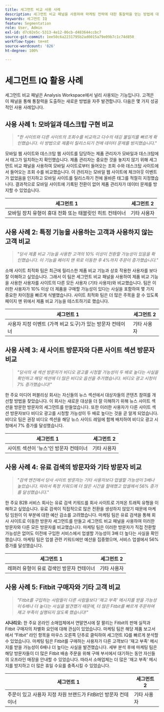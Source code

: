 ```yaml
---
title: 세그먼트 비교 사용 사례
description: 세그먼트 비교 패널을 사용하여 마케팅 전략에 대한 통찰력을 얻는 방법에 대한 실제 사용 사례를 알아봅니다.
keywords: 세그먼트 IQ
feature: Segmentation
role: User, Admin
exl-id: d7c02e5c-5313-4e12-86cb-d483644ccbc7
source-git-commit: 1ee50c6a2231795b2ad0015a79e09b7c1c74d850
workflow-type: tm+mt
source-wordcount: '826'
ht-degree: 100%

---
```


# 세그먼트 IQ 활용 사례

세그먼트 비교 패널은 Analysis Workspace에서 널리 사용되는 기능입니다. 고객은 이 패널을 통해 통찰력을 도출하는 새로운 방법을 자주 발견합니다. 다음은 몇 가지 성공적인 사용 사례입니다.

## 사용 사례 1: 모바일과 데스크탑 구현 비교

> *&quot;한 사이트와 다른 사이트의 조회수를 비교하고 다수의 태깅 불일치를 빠르게 확인했습니다. 이 방법으로 제품이 릴리스되기 전에 데이터 문제를 방지했습니다.&quot;*

모바일 웹 사이트와 데스크탑 웹 사이트를 담당하는 제품 관리자가 모바일과 데스크탑에서 태그가 일치하는지 확인했습니다. 제품 관리자는 중요한 것을 놓지지 않기 위해 세그먼트 비교 패널을 사용하여 모바일 사이트로부터 들어오는 조회 수와 데스크탑 사이트에서 들어오는 조회 수를 비교했습니다. 이 관리자는 모바일 웹 사이트에 체크아웃 이벤트가 없었음을 인지하고 모바일 사이트를 릴리스하기 전에 올바른 태그를 적절히 지정했습니다. 결과적으로 모바일 사이트에 기록된 전환이 없어 제품 관리자가 데이터 문제를 방지할 수 있었습니다.

| 세그먼트 1 | 세그먼트 2 |
|--- |--- |
| 모바일 장치 유형이 휴대 전화 또는 태블릿인 히트 컨테이너 | 기타 사용자 |

## 사용 사례 2: 특정 기능을 사용하는 고객과 사용하지 않는 고객 비교

> *&quot;당사 제품 비교 기능을 사용한 고객의 10% 이상이 전환할 가능성이 있음을 확인했습니다. 이 기능을 페이지 맨 위로 이동한 후 4%까지 주문이 증가했습니다.&quot;*

소매 사이트 최적화 팀은 최근에 릴리스한 제품 비교 기능과 상호 작용한 사용자를 보다 잘 이해하고 싶었습니다. 그래서 이 팀은 세그먼트 비교 패널을 사용하여 제품 비교 기능을 사용한 사용자를 사이트의 다른 모든 사용자 (기타 사용자)와 비교했습니다. 팀은 이러한 사용자가 10% 이상 더 제품을 구매할 가능성이 있다는 사실을 포함하여 몇 가지 중요한 차이점을 빠르게 식별했습니다. 사이트 최적화 팀은 더 많은 주목을 끌 수 있도록 페이지 맨 위에서 제품 비교 기능을 테스트하기로 했습니다.

| 세그먼트 1 | 세그먼트 2 |
|--- |--- |
| 사용자 지정 이벤트 (가격 비교 도구)가 있는 방문자 컨테이너 | 기타 사용자 |

## 사용 사례 3: 새 사이트 방문자와 다른 사이트 섹션 방문자 비교

> *&quot;당사의 새 섹션 방문자가 비디오 광고를 시청할 가능성이 두 배로 높다는 사실을 확인하고 해당 섹션에 더 많은 비디오 옵션을 추가했습니다. 비디오 광고 시청이 7% 증가했습니다!&quot;*

한 주요 미디어 퍼블리싱 회사는 자신들의 뉴스 섹션에서 대상자들의 콘텐츠 참여를 개선할 방법을 찾았습니다. 이 회사는 새로운 대상을 더 잘 이해하기 위해 뉴스 사이트 섹션을 방문한 방문자의 세그먼트를 만들었습니다. 또한 이러한 사용자가 다른 사이트 섹션 방문자보다 비디오 광고를 시청할 가능성이 두 배로 높다는 것을 곧 알게 되었습니다. 비디오 팀은 권장 비디오 섹션을 해당 뉴스 사이드 레일에 함께 배치하여 비디오 광고 시청에서 7% 증가를 달성했습니다.

| 세그먼트 1 | 세그먼트 2 |
|--- |--- |
| 사이트 섹션이 &#39;뉴스&#39;인 방문자 컨테이너 | 기타 사용자 |

## 사용 사례 4: 유료 검색의 방문자와 기타 방문자 비교

> *&quot;검색 엔진에서 당사 사이트 방문자는 기타 사용자보다 업셀할 가능성이 3배나 높았습니다. 따라서 특정 키워드에 더 많은 시간을 할애했고 업셀에서 56% 증가를 달성했습니다.&quot;*

한 주요 B2B 서비스 회사는 유료 검색 키워드를 회사 사이트로 가져온 트래픽 유형을 이해하고 싶었습니다. 유료 검색이 직접적으로 많은 전환을 생성하지 않았기 때문에 마케팅 임원이 이 부분에 대한 예산 감소를 고려했습니다. 마케팅 팀은 유료 검색을 통해 회사 사이트로 이동한 방문자 세그먼트를 만들고 세그먼트 비교 패널을 사용하여 이러한 방문자와 다른 모든 방문자를 비교했습니다. 마케팅 팀은 이러한 방문자가 직접 전환할 가능성은 없어도 이전에 구입한 서비스에서 업셀할 가능성이 3배 더 높다는 사실을 확인했습니다. 마케팅 팀은 업셀 관련 키워드에만 예산을 집중했으며, 서비스 업셀에서 56% 증가를 달성했습니다.

| 세그먼트 1 | 세그먼트 2 |
|--- |--- |
| 레퍼러 유형이 유료 검색인 방문자 컨테이너 | 기타 사용자 |

## 사용 사례 5: Fitbit 구매자와 기타 고객 비교

> *&quot;Fitbit를 구입하는 사람들이 다른 사람들보다 &#39;재고 부족&#39; 메시지를 받을 가능성이 6배나 더 높다는 사실을 발견했기 때문에, 더 많은 Fitbit를 빠르게 주문하여 재고 부족이 실행되지 않도록 했습니다!&quot;*

**시나리오:** 한 주요 온라인 소매업체에서 연말연시에 잘 팔리는 Fitbit의 판매 실적과 Fitbit 구매자의 차별화 요인에 대해 관심이 있었습니다. 마케팅 팀은 해당 제품 보고서에서 “Fitbit” 라인 항목을 마우스 오른쪽 단추로 클릭하여 세그먼트 IQ를 빠르게 분석할 수 있었습니다. 마케팅 팀은 Fitbit를 구매하는 사용자가 다른 고객보다 &#39;재고 부족&#39; 메시지를 받을 가능성이 6배나 더 높다는 사실을 발견했습니다. 세부 분석 후에 마케팅 팀은 해당 방문자들이 더 많은 Fitbit 배송 주문을 위해 구매 부서에서 대기하는 동안 자신들의 오프라인 매장을 안내할 수 있었습니다. 따라서 소매업체는 더 많은 &#39;재고 부족&#39; 메시지를 방지하고 더 많은 휴일 수요를 충족시킬 수 있었습니다.

| 세그먼트 1 | 세그먼트 2 |
|--- |--- |
| 주문이 있고 사용자 지정 차원 브랜드가 FitBit인 방문자 컨테이너 | 기타 사용자 |
